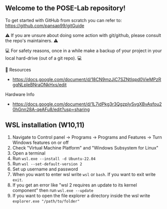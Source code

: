 ## Welcome to the POSE-Lab repository!

To get started with GitHub from scratch you can refer to: https://github.com/pansap99/gitGuide

⚠️ If you are unsure about doing some action with git/github, please consult the repo's maintainers. ⚠️

💻 For safety reasons, once in a while make a backup of your project in your local hard-drive (out of a git repo). 💻

📖 Resources
- https://docs.google.com/document/d/18CN9mzJiC7SZNtIqpd0VieMPzRgqNLpIeBNraONkHxs/edit

Hardware Info
- https://docs.google.com/document/d/1L7idPkg3r3QgzpIySvgXBvAsfou20hGnn28A-qeAFu8/edit?usp=sharing

## WSL installation (W10,11)

1. Navigate to Control panel -> Programs -> Programs and Features -> Turn Windows features on or off
2. Check "Virtual Machine Platform" and "Windows Subsystem for Linux"
3. Open a terminal
4. Run ```wsl.exe --install -d Ubuntu-22.04```
5. Run ```wsl --set-default-version 2```
6. Set up username and password
7. When you want to enter wsl write ```wsl``` or ```bash```. If you want to exit write ```exit```.
8. If you get an error like "wsl 2 requires an update to its kernel component" then run ```wsl.exe --update```
9. If you want to open the file explorer a directory inside the wsl write ```explorer.exe "/path/to/folder"```
<!--

**Here are some ideas to get you started:**

🙋‍♀️ A short introduction - what is your organization all about?
🌈 Contribution guidelines - how can the community get involved?
👩‍💻 Useful resources - where can the community find your docs? Is there anything else the community should know?
🍿 Fun facts - what does your team eat for breakfast?
🧙 Remember, you can do mighty things with the power of [Markdown](https://docs.github.com/github/writing-on-github/getting-started-with-writing-and-formatting-on-github/basic-writing-and-formatting-syntax)
-->
